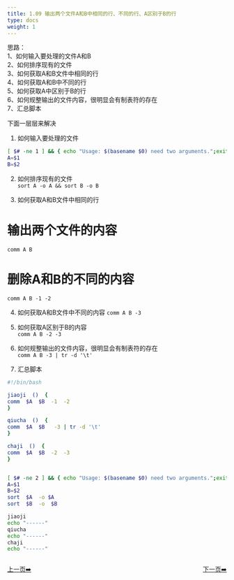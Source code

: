 ```yaml
---
title: 1.09 输出两个文件A和B中相同的行、不同的行、A区别于B的行         
type: docs
weight: 1
---
```


思路：  
1、如何输入要处理的文件A和B   
2、如何排序现有的文件     
3、如何获取A和B文件中相同的行     
4、如何获取A和B中不同的行   
5、如何获取A中区别于B的行   
6、如何规整输出的文件内容，很明显会有制表符的存在   
7、汇总脚本   


下面一层层来解决   
1) 如何输入要处理的文件   
```bash
[ $# -ne 1 ] && { echo "Usage: $(basename $0) need two arguments.";exit -1; }   
A=$1
B=$2  
```   

2) 如何排序现有的文件   
`sort A -o A && sort B -o B`  

3) 如何获取A和B文件中相同的行   
# 输出两个文件的内容   
`comm A B`   
# 删除A和B的不同的内容        
`comm A B -1 -2`   

4) 如何获取A和B文件中不同的内容
`comm A B -3`   

5) 如何获取A区别于B的内容   
`comm A B -2 -3`

6) 如何规整输出的文件内容，很明显会有制表符的存在   
`comm A B -3 | tr -d '\t'`   

7) 汇总脚本  
```bash
#!/bin/bash

jiaoji  ()  {
comm  $A  $B  -1  -2
}

qiucha  ()  {
comm  $A  $B   -3 | tr -d '\t'
}

chaji  ()  {
comm  $A  $B  -2  -3
}


[ $# -ne 2 ] && { echo "Usage: $(basename $0) need two arguments.";exit -1; }   
A=$1
B=$2 
sort  $A  -o $A
sort  $B  -o  $B

jiaoji
echo "------"
qiucha
echo "------"
chaji
echo "------"
```  





<div style="display: flex;justify-content: space-between;align-items: center;">
<p><a href="https://books.linuxwt.com/linuxwtsbc/ChapterOne/shell8">上一页➡️</a></p>
<p><a href="https://books.linuxwt.com/linuxwtsbc/ChapterOne/shell10">下一页➡️</a></p>
</div>
